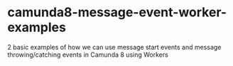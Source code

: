 # camunda8-message-event-worker-examples
2 basic examples of how we can use message start events and message throwing/catching events in Camunda 8 using Workers
